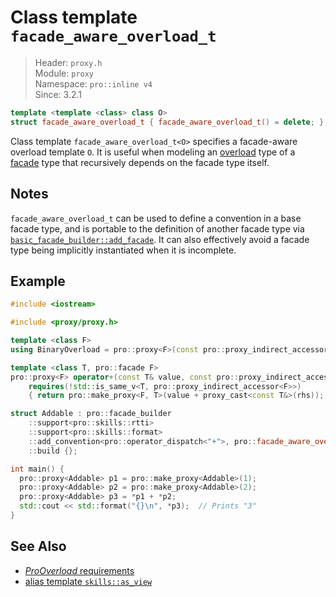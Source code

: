 # Class template `facade_aware_overload_t`

> Header: `proxy.h`  
> Module: `proxy`  
> Namespace: `pro::inline v4`  
> Since: 3.2.1

```cpp
template <template <class> class O>
struct facade_aware_overload_t { facade_aware_overload_t() = delete; };
```

Class template `facade_aware_overload_t<O>` specifies a facade-aware overload template `O`. It is useful when modeling an [overload](ProOverload.md) type of a [facade](facade.md) type that recursively depends on the facade type itself.

## Notes

`facade_aware_overload_t` can be used to define a convention in a base facade type, and is portable to the definition of another facade type via [`basic_facade_builder::add_facade`](basic_facade_builder/add_facade.md). It can also effectively avoid a facade type being implicitly instantiated when it is incomplete.

## Example

```cpp
#include <iostream>

#include <proxy/proxy.h>

template <class F>
using BinaryOverload = pro::proxy<F>(const pro::proxy_indirect_accessor<F>& rhs) const;

template <class T, pro::facade F>
pro::proxy<F> operator+(const T& value, const pro::proxy_indirect_accessor<F>& rhs)
    requires(!std::is_same_v<T, pro::proxy_indirect_accessor<F>>)
    { return pro::make_proxy<F, T>(value + proxy_cast<const T&>(rhs)); }

struct Addable : pro::facade_builder
    ::support<pro::skills::rtti>
    ::support<pro::skills::format>
    ::add_convention<pro::operator_dispatch<"+">, pro::facade_aware_overload_t<BinaryOverload>>
    ::build {};

int main() {
  pro::proxy<Addable> p1 = pro::make_proxy<Addable>(1);
  pro::proxy<Addable> p2 = pro::make_proxy<Addable>(2);
  pro::proxy<Addable> p3 = *p1 + *p2;
  std::cout << std::format("{}\n", *p3);  // Prints "3"
}
```

## See Also

- [*ProOverload* requirements](ProOverload.md)
- [alias template `skills::as_view`](skills_as_view.md)
